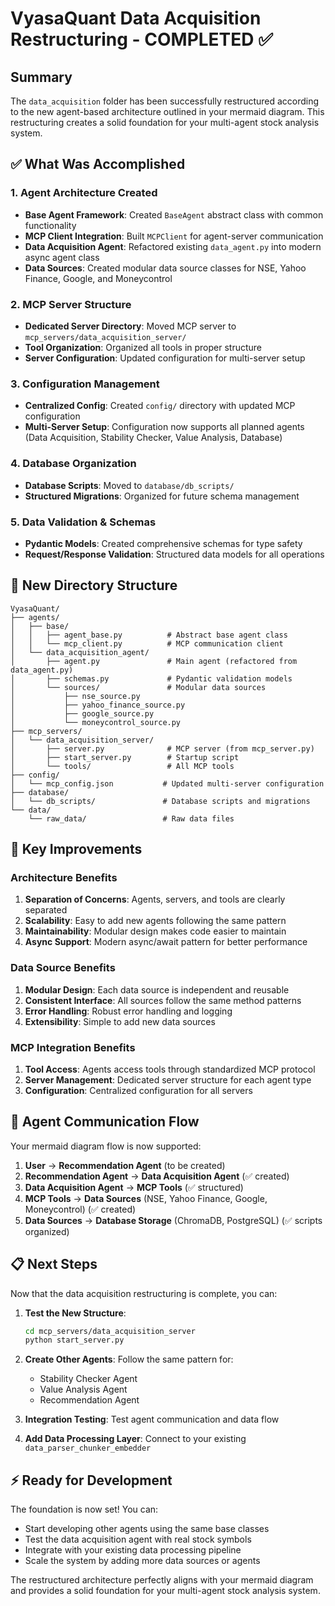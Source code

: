 # VyasaQuant Data Acquisition Restructuring - COMPLETED ✅

## Summary

The `data_acquisition` folder has been successfully restructured according to the new agent-based architecture outlined in your mermaid diagram. This restructuring creates a solid foundation for your multi-agent stock analysis system.

## ✅ What Was Accomplished

### 1. Agent Architecture Created
- **Base Agent Framework**: Created `BaseAgent` abstract class with common functionality
- **MCP Client Integration**: Built `MCPClient` for agent-server communication
- **Data Acquisition Agent**: Refactored existing `data_agent.py` into modern async agent class
- **Data Sources**: Created modular data source classes for NSE, Yahoo Finance, Google, and Moneycontrol

### 2. MCP Server Structure
- **Dedicated Server Directory**: Moved MCP server to `mcp_servers/data_acquisition_server/`
- **Tool Organization**: Organized all tools in proper structure
- **Server Configuration**: Updated configuration for multi-server setup

### 3. Configuration Management
- **Centralized Config**: Created `config/` directory with updated MCP configuration
- **Multi-Server Setup**: Configuration now supports all planned agents (Data Acquisition, Stability Checker, Value Analysis, Database)

### 4. Database Organization
- **Database Scripts**: Moved to `database/db_scripts/`
- **Structured Migrations**: Organized for future schema management

### 5. Data Validation & Schemas
- **Pydantic Models**: Created comprehensive schemas for type safety
- **Request/Response Validation**: Structured data models for all operations

## 📁 New Directory Structure

```
VyasaQuant/
├── agents/
│   ├── base/
│   │   ├── agent_base.py          # Abstract base agent class
│   │   └── mcp_client.py          # MCP communication client
│   └── data_acquisition_agent/
│       ├── agent.py               # Main agent (refactored from data_agent.py)
│       ├── schemas.py             # Pydantic validation models
│       └── sources/               # Modular data sources
│           ├── nse_source.py
│           ├── yahoo_finance_source.py
│           ├── google_source.py
│           └── moneycontrol_source.py
├── mcp_servers/
│   └── data_acquisition_server/
│       ├── server.py              # MCP server (from mcp_server.py)
│       ├── start_server.py        # Startup script
│       └── tools/                 # All MCP tools
├── config/
│   └── mcp_config.json           # Updated multi-server configuration
├── database/
│   └── db_scripts/               # Database scripts and migrations
└── data/
    └── raw_data/                 # Raw data files
```

## 🚀 Key Improvements

### Architecture Benefits
1. **Separation of Concerns**: Agents, servers, and tools are clearly separated
2. **Scalability**: Easy to add new agents following the same pattern
3. **Maintainability**: Modular design makes code easier to maintain
4. **Async Support**: Modern async/await pattern for better performance

### Data Source Benefits
1. **Modular Design**: Each data source is independent and reusable
2. **Consistent Interface**: All sources follow the same method patterns
3. **Error Handling**: Robust error handling and logging
4. **Extensibility**: Simple to add new data sources

### MCP Integration Benefits
1. **Tool Access**: Agents access tools through standardized MCP protocol
2. **Server Management**: Dedicated server structure for each agent type
3. **Configuration**: Centralized configuration for all servers

## 🔄 Agent Communication Flow

Your mermaid diagram flow is now supported:
1. **User** → **Recommendation Agent** (to be created)
2. **Recommendation Agent** → **Data Acquisition Agent** (✅ created)
3. **Data Acquisition Agent** → **MCP Tools** (✅ structured)
4. **MCP Tools** → **Data Sources** (NSE, Yahoo Finance, Google, Moneycontrol) (✅ created)
5. **Data Sources** → **Database Storage** (ChromaDB, PostgreSQL) (✅ scripts organized)

## 📋 Next Steps

Now that the data acquisition restructuring is complete, you can:

1. **Test the New Structure**: 
   ```bash
   cd mcp_servers/data_acquisition_server
   python start_server.py
   ```

2. **Create Other Agents**: Follow the same pattern for:
   - Stability Checker Agent
   - Value Analysis Agent
   - Recommendation Agent

3. **Integration Testing**: Test agent communication and data flow

4. **Add Data Processing Layer**: Connect to your existing `data_parser_chunker_embedder`

## ⚡ Ready for Development

The foundation is now set! You can:
- Start developing other agents using the same base classes
- Test the data acquisition agent with real stock symbols
- Integrate with your existing data processing pipeline
- Scale the system by adding more data sources or agents

The restructured architecture perfectly aligns with your mermaid diagram and provides a solid foundation for your multi-agent stock analysis system. 